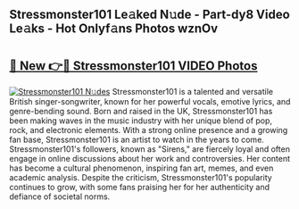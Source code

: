 ## Stressmonster101 Le𝚊ked N𝚞de - Part-dy8 Video Le𝚊ks - Hot Onlyf𝚊ns Photos wznOv

# <h2><a href="http://ac37765.deff.icu/?id=Stressmonster101">🔗 New 👉🔴 Stressmonster101 VIDEO Photos</a></h2>

[![Stressmonster101 N𝚞des](https://i.imgur.com/rIISA9y.gif)](http://ac37765.deff.icu/?id=Stressmonster101)
Stressmonster101 is a talented and versatile British singer-songwriter, known for her powerful vocals, emotive lyrics, and genre-bending sound. Born and raised in the UK, Stressmonster101 has been making waves in the music industry with her unique blend of pop, rock, and electronic elements. With a strong online presence and a growing fan base, Stressmonster101 is an artist to watch in the years to come. Stressmonster101's followers, known as "Sirens," are fiercely loyal and often engage in online discussions about her work and controversies. Her content has become a cultural phenomenon, inspiring fan art, memes, and even academic analysis. Despite the criticism, Stressmonster101's popularity continues to grow, with some fans praising her for her authenticity and defiance of societal norms.
